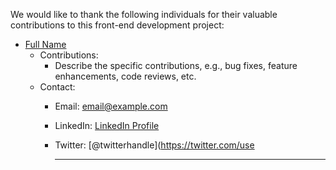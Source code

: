 
We would like to thank the following individuals for their valuable contributions to this front-end development project:

- [Full Name](https://github.com/username)
  - Contributions:
    - Describe the specific contributions, e.g., bug fixes, feature enhancements, code reviews, etc.
  - Contact:
    - Email: email@example.com
    - LinkedIn: [LinkedIn Profile](https://www.linkedin.com/in/username/)
    - Twitter: [@twitterhandle](https://twitter.com/use
   
      ---------------------------------------------------------------------------------------------------------------
